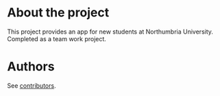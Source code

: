 # About the project

This project provides an app for new students at Northumbria University. Completed as a team work project.

# Authors

See [contributors](https://github.com/ma-rc-in/WelcomeUApp/graphs/contributors).
